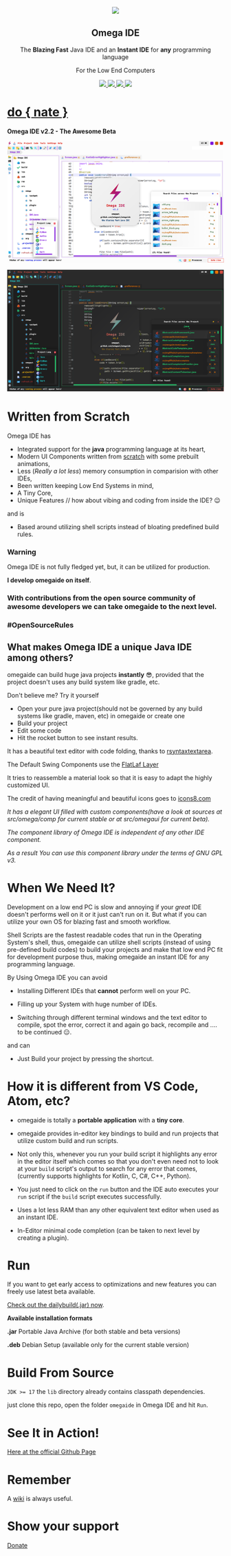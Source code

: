<p align="center">
  <img width="140" src="https://raw.githubusercontent.com/omegaui/omegaide/main/res/omega_ide_icon128.png" />  
  <h2 align="center">Omega IDE</h2>
  <p align="center">The <strong>Blazing Fast</strong> Java IDE and an <strong>Instant IDE</strong> for <strong>any</strong> programming language</p>
  <p align="center">For the Low End Computers</p>
</p>
<p align="center">
  <a href="https://github.com/omegaui/omegaide/issues">
    <img src="https://img.shields.io/github/issues/omegaui/omegaide"/> 
  </a>
  <a href="https://github.com/omegaui/omegaide/network/members">
    <img src="https://img.shields.io/github/forks/omegaui/omegaide"/> 
  </a>  
  <a href="https://github.com/omegaui/omegaide/stargazers">
    <img src="https://img.shields.io/github/stars/omegaui/omegaide"/> 
    <a href="https://github.com/omegaui/omegaide/LICENSE">
  </a>
    <img src="https://img.shields.io/github/license/omegaui/omegaide"/> 
  </a>
</p>

<p align="center">
  <a href="https://github.com/omegaui/omegaide/blob/main/Donate.md">
    <h1>do { nate }</h1>
  </a>
</p>

**Omega IDE v2.2 - The Awesome Beta**

![](/res/light.png#gh-light-mode-only)

![](/res/dark.png#gh-dark-mode-only)

# Written from Scratch
Omega IDE has 
- Integrated support for the **java** programming language at its heart, 
- Modern UI Components written from [scratch](https://github.com/omegaui/omegaui-library) with some prebuilt animations, 
- Less (*Really a lot less*) memory consumption in comparision with other IDEs, 
- Been written keeping Low End Systems in mind, 
- A Tiny Core, 
- Unique Features // how about vibing and coding from inside the IDE? 😉

and is

- Based around utilizing shell scripts instead of bloating predefined build rules.

### Warning
Omega IDE is not fully fledged yet, but, it can be utilized for production.

**I develop omegaide on itself**.

### With contributions from the open source community of awesome developers we can take omegaide to the next level.

### \#OpenSourceRules

## What makes Omega IDE a unique Java IDE among others?

omegaide can build huge java projects **instantly** 😎, provided that the project doesn't uses any build system like gradle, etc.

Don't believe me? Try it yourself 

- Open your pure java project(should not be governed by any build systems like gradle, maven, etc) in omegaide or create one
- Build your project
- Edit some code
- Hit the rocket button to see instant results.

It has a beautiful text editor with code folding, thanks to [rsyntaxtextarea](https://github.com/bobbylight/RSyntaxTextArea).

The Default Swing Components use the [FlatLaf Layer](https://www.formdev.com/flatlaf)

It tries to reassemble a material look so that it is easy to adapt the highly customized UI.

The credit of having meaningful and beautiful icons goes to [icons8.com](https://icons8.com)

*It has a elegant UI filled with custom components(have a look at sources at src/omega/comp for current stable or at src/omegaui for current beta).*

*The component library of Omega IDE is independent of any other IDE component.*

*As a result You can use this component library under the terms of GNU GPL v3.*

# When We Need It?
Development on a low end PC is slow and annoying if your *great* IDE doesn't performs well on it or it just can't run on it.
But what if you can utilize your own OS for blazing fast and smooth workflow.

Shell Scripts are the fastest readable codes that run in the Operating System's shell, thus, omegaide can utilize shell scripts 
(instead of using pre-defined build codes) to
build your projects and make that low end PC fit for development purpose thus,
making omegaide an instant IDE for any programming language.

By Using Omega IDE you can avoid

- Installing Different IDEs that **cannot** perform well on your PC.

- Filling up your System with huge number of IDEs.

- Switching through different terminal windows and the text editor to compile, spot the error, correct it and again go back, 
recompile and .... to be continued 😑.

and can

- Just Build your project by pressing the shortcut.

# How it is different from VS Code, Atom, etc?
- omegaide is totally a **portable application** with a **tiny core**.

- omegaide provides in-editor key bindings to build and run projects that utilize custom build and run scripts.

- Not only this, whenever you run your build script it highlights any error in the editor itself which comes so that
you don't even need not to look at your `build` script's output to search for any error that comes, 
(currently supports highlights for Kotlin, C, C#, C++, Python).

- You just need to click on the `run` button and the IDE auto executes your `run` script if the `build` script executes successfully.

- Uses a lot less RAM than any other equivalent text editor when used as an instant IDE.

- In-Editor minimal code completion (can be taken to next level by creating a plugin).

# Run
If you want to get early access to optimizations and new features you can freely use latest beta available.

[Check out the dailybuild(.jar) now](https://raw.githubusercontent.com/omegaui/omegaide/main/out/Omega%20IDE-dailybuild.jar).

**Available installation formats**

**.jar** Portable Java Archive (for both stable and beta versions)

**.deb** Debian Setup (available only for the current stable version)

# Build From Source
`JDK >= 17`
the `lib` directory already contains classpath dependencies.

just clone this repo, open the folder `omegaide` in Omega IDE and hit `Run`.

# See It in Action!

[Here at the official Github Page](https://omegaui.github.io/omegaide)

# Remember
A [wiki](https://github.com/omegaui/omegaide/wiki/Omega-IDE-Wiki-Home-Page) is always useful.

# Show your support
[Donate](https://github.com/omegaui/omegaide/blob/main/Donate.md)